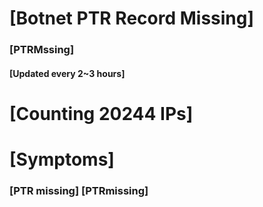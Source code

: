 # [Botnet PTR Record Missing]
### [PTRMssing]
#### [Updated every 2~3 hours]

# [Counting 20244 IPs]

# [Symptoms] 
###   [PTR missing] [PTRmissing]
